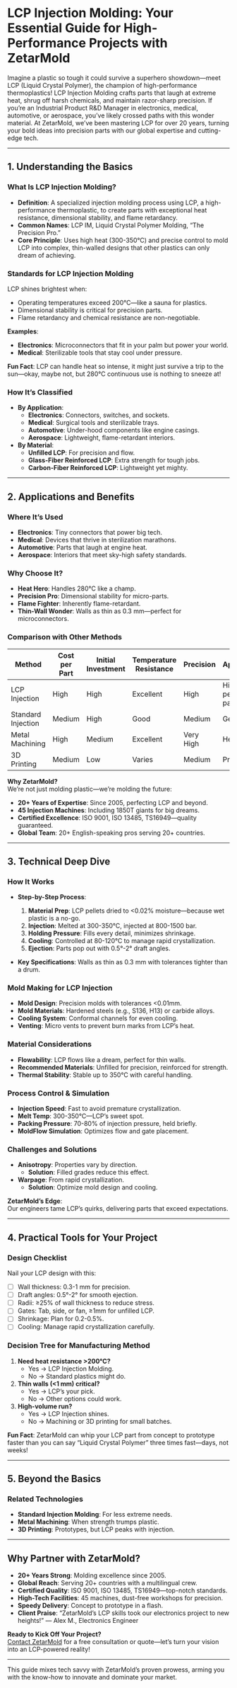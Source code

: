 # LCP Injection Molding: Your Essential Guide for High-Performance Projects with ZetarMold

Imagine a plastic so tough it could survive a superhero showdown—meet LCP (Liquid Crystal Polymer), the champion of high-performance thermoplastics! LCP Injection Molding crafts parts that laugh at extreme heat, shrug off harsh chemicals, and maintain razor-sharp precision. If you’re an Industrial Product R&D Manager in electronics, medical, automotive, or aerospace, you’ve likely crossed paths with this wonder material. At ZetarMold, we’ve been mastering LCP for over 20 years, turning your bold ideas into precision parts with our global expertise and cutting-edge tech.

---

## 1. Understanding the Basics

### What Is LCP Injection Molding?

- **Definition**: A specialized injection molding process using LCP, a high-performance thermoplastic, to create parts with exceptional heat resistance, dimensional stability, and flame retardancy.
- **Common Names**: LCP IM, Liquid Crystal Polymer Molding, “The Precision Pro.”
- **Core Principle**: Uses high heat (300-350°C) and precise control to mold LCP into complex, thin-walled designs that other plastics can only dream of achieving.

### Standards for LCP Injection Molding

LCP shines brightest when:

- Operating temperatures exceed 200°C—like a sauna for plastics.
- Dimensional stability is critical for precision parts.
- Flame retardancy and chemical resistance are non-negotiable.

**Examples**:

- **Electronics**: Microconnectors that fit in your palm but power your world.
- **Medical**: Sterilizable tools that stay cool under pressure.

**Fun Fact**: LCP can handle heat so intense, it might just survive a trip to the sun—okay, maybe not, but 280°C continuous use is nothing to sneeze at!

### How It’s Classified

- **By Application**:
  - **Electronics**: Connectors, switches, and sockets.
  - **Medical**: Surgical tools and sterilizable trays.
  - **Automotive**: Under-hood components like engine casings.
  - **Aerospace**: Lightweight, flame-retardant interiors.
- **By Material**:
  - **Unfilled LCP**: For precision and flow.
  - **Glass-Fiber Reinforced LCP**: Extra strength for tough jobs.
  - **Carbon-Fiber Reinforced LCP**: Lightweight yet mighty.

---

## 2. Applications and Benefits

### Where It’s Used

- **Electronics**: Tiny connectors that power big tech.
- **Medical**: Devices that thrive in sterilization marathons.
- **Automotive**: Parts that laugh at engine heat.
- **Aerospace**: Interiors that meet sky-high safety standards.

### Why Choose It?

- **Heat Hero**: Handles 280°C like a champ.
- **Precision Pro**: Dimensional stability for micro-parts.
- **Flame Fighter**: Inherently flame-retardant.
- **Thin-Wall Wonder**: Walls as thin as 0.3 mm—perfect for microconnectors.

### Comparison with Other Methods

| Method             | Cost per Part | Initial Investment | Temperature Resistance | Precision | Applications           |
| ------------------ | ------------- | ------------------ | ---------------------- | --------- | ---------------------- |
| LCP Injection      | High          | High               | Excellent              | High      | High-performance parts |
| Standard Injection | Medium        | High               | Good                   | Medium    | General Use            |
| Metal Machining    | High          | Medium             | Excellent              | Very High | Heavy-Duty             |
| 3D Printing        | Medium        | Low                | Varies                 | Medium    | Prototyping            |

**Why ZetarMold?**  
We’re not just molding plastic—we’re molding the future:

- **20+ Years of Expertise**: Since 2005, perfecting LCP and beyond.
- **45 Injection Machines**: Including 1850T giants for big dreams.
- **Certified Excellence**: ISO 9001, ISO 13485, TS16949—quality guaranteed.
- **Global Team**: 20+ English-speaking pros serving 20+ countries.

---

## 3. Technical Deep Dive

### How It Works

- **Step-by-Step Process**:

  1. **Material Prep**: LCP pellets dried to <0.02% moisture—because wet plastic is a no-go.
  2. **Injection**: Melted at 300-350°C, injected at 800-1500 bar.
  3. **Holding Pressure**: Fills every detail, minimizes shrinkage.
  4. **Cooling**: Controlled at 80-120°C to manage rapid crystallization.
  5. **Ejection**: Parts pop out with 0.5°-2° draft angles.

- **Key Specifications**: Walls as thin as 0.3 mm with tolerances tighter than a drum.

### Mold Making for LCP Injection

- **Mold Design**: Precision molds with tolerances <0.01mm.
- **Mold Materials**: Hardened steels (e.g., S136, H13) or carbide alloys.
- **Cooling System**: Conformal channels for even cooling.
- **Venting**: Micro vents to prevent burn marks from LCP’s heat.

### Material Considerations

- **Flowability**: LCP flows like a dream, perfect for thin walls.
- **Recommended Materials**: Unfilled for precision, reinforced for strength.
- **Thermal Stability**: Stable up to 350°C with careful handling.

### Process Control & Simulation

- **Injection Speed**: Fast to avoid premature crystallization.
- **Melt Temp**: 300-350°C—LCP’s sweet spot.
- **Packing Pressure**: 70-80% of injection pressure, held briefly.
- **MoldFlow Simulation**: Optimizes flow and gate placement.

### Challenges and Solutions

- **Anisotropy**: Properties vary by direction.
  - **Solution**: Filled grades reduce this effect.
- **Warpage**: From rapid crystallization.
  - **Solution**: Optimize mold design and cooling.

**ZetarMold’s Edge**:  
Our engineers tame LCP’s quirks, delivering parts that exceed expectations.

---

## 4. Practical Tools for Your Project

### Design Checklist

Nail your LCP design with this:

- [ ] Wall thickness: 0.3-1 mm for precision.
- [ ] Draft angles: 0.5°-2° for smooth ejection.
- [ ] Radii: ≥25% of wall thickness to reduce stress.
- [ ] Gates: Tab, side, or fan, ≥1mm for unfilled LCP.
- [ ] Shrinkage: Plan for 0.2-0.5%.
- [ ] Cooling: Manage rapid crystallization carefully.

### Decision Tree for Manufacturing Method

1. **Need heat resistance >200°C?**
   - Yes → LCP Injection Molding.
   - No → Standard plastics might do.
2. **Thin walls (<1 mm) critical?**
   - Yes → LCP’s your pick.
   - No → Other options could work.
3. **High-volume run?**
   - Yes → LCP Injection shines.
   - No → Machining or 3D printing for small batches.

**Fun Fact**: ZetarMold can whip your LCP part from concept to prototype faster than you can say “Liquid Crystal Polymer” three times fast—days, not weeks!

---

## 5. Beyond the Basics

### Related Technologies

- **Standard Injection Molding**: For less extreme needs.
- **Metal Machining**: When strength trumps plastic.
- **3D Printing**: Prototypes, but LCP peaks with injection.

---

## Why Partner with ZetarMold?

- **20+ Years Strong**: Molding excellence since 2005.
- **Global Reach**: Serving 20+ countries with a multilingual crew.
- **Certified Quality**: ISO 9001, ISO 13485, TS16949—top-notch standards.
- **High-Tech Facilities**: 45 machines, dust-free workshops for precision.
- **Speedy Delivery**: Concept to prototype in a flash.
- **Client Praise**: “ZetarMold’s LCP skills took our electronics project to new heights!” — Alex M., Electronics Engineer

**Ready to Kick Off Your Project?**  
[Contact ZetarMold](#) for a free consultation or quote—let’s turn your vision into an LCP-powered reality!

---

This guide mixes tech savvy with ZetarMold’s proven prowess, arming you with the know-how to innovate and dominate your market.
